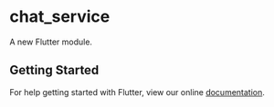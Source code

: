 # chat_service

A new Flutter module.

## Getting Started

For help getting started with Flutter, view our online
[documentation](https://flutter.dev/).
